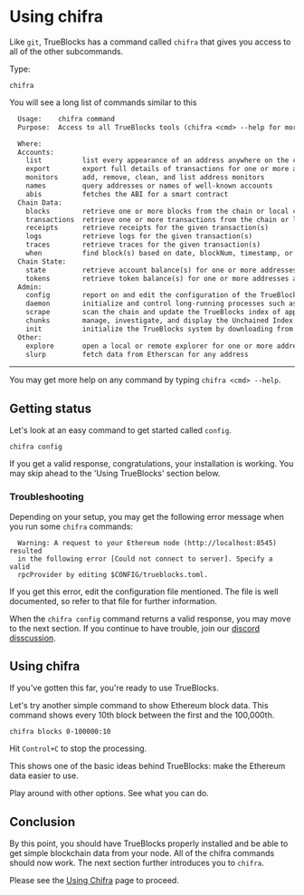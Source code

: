 # Using chifra

Like `git`, TrueBlocks has a command called `chifra` that gives you access to all of the other subcommands.

Type:

```shell
chifra
```

You will see a long list of commands similar to this

```txt
  Usage:    chifra command
  Purpose:  Access to all TrueBlocks tools (chifra <cmd> --help for more).

  Where:
  Accounts:
    list          list every appearance of an address anywhere on the chain
    export        export full details of transactions for one or more addresses
    monitors      add, remove, clean, and list address monitors
    names         query addresses or names of well-known accounts
    abis          fetches the ABI for a smart contract
  Chain Data:
    blocks        retrieve one or more blocks from the chain or local cache
    transactions  retrieve one or more transactions from the chain or local cache
    receipts      retrieve receipts for the given transaction(s)
    logs          retrieve logs for the given transaction(s)
    traces        retrieve traces for the given transaction(s)
    when          find block(s) based on date, blockNum, timestamp, or 'special'
  Chain State:
    state         retrieve account balance(s) for one or more addresses at given block(s)
    tokens        retrieve token balance(s) for one or more addresses at given block(s)
  Admin:
    config        report on and edit the configuration of the TrueBlocks system
    daemon        initialize and control long-running processes such as the API and the scrapers
    scrape        scan the chain and update the TrueBlocks index of appearances
    chunks        manage, investigate, and display the Unchained Index
    init          initialize the TrueBlocks system by downloading from IPFS
  Other:
    explore       open a local or remote explorer for one or more addresses, blocks, or transactions
    slurp         fetch data from Etherscan for any address
```

---
You may get more help on any command by typing `chifra <cmd> --help`.

## Getting status

Let's look at an easy command to get started called `config`.

```shell
chifra config
```

If you get a valid response, congratulations, your installation is working. You may skip ahead to the 'Using TrueBlocks' section below.

### Troubleshooting

Depending on your setup, you may get the following error message when you run some `chifra` commands:

```shell
  Warning: A request to your Ethereum node (http://localhost:8545) resulted
  in the following error [Could not connect to server]. Specify a valid
  rpcProvider by editing $CONFIG/trueblocks.toml.
```

If you get this error, edit the configuration file mentioned. The file is well documented, so refer to that file for further information.

When the `chifra config` command returns a valid response, you may move to the next section. If
you continue to have trouble, join our [discord disscussion](https://discord.gg/kAFcZH2x7K).

## Using chifra

If you've gotten this far, you're ready to use TrueBlocks.

Let's try another simple command to show Ethereum block data. This command shows every 10th block between the first and the 100,000th.

```shell
chifra blocks 0-100000:10
```

Hit `Control+C` to stop the processing.

This shows one of the basic ideas behind TrueBlocks: make the Ethereum data easier to use.

Play around with other options. See what you can do.

## Conclusion

By this point, you should have TrueBlocks properly installed and be able to get simple blockchain data from your node. All of the chifra commands should now work. The next section further introduces you to `chifra`.

Please see the [Using Chifra](/chifra/using/) page to proceed.
